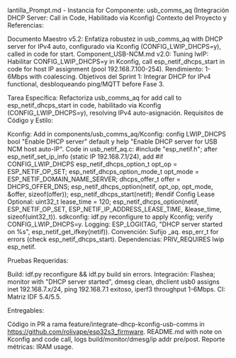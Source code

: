 lantilla_Prompt.md - Instancia for Componente: usb_comms_aq (Integración DHCP Server: Call in Code, Habilitado via Kconfig)
Contexto del Proyecto y Referencias:

Documento Maestro v5.2: Enfatiza robustez in usb_comms_aq with DHCP server for IPv4 auto, configurado via Kconfig (CONFIG_LWIP_DHCPS=y), called in code for start.
Component_USB-NCM.md v2.0: Tuning lwIP: Habilitar CONFIG_LWIP_DHCPS=y in Kconfig, call esp_netif_dhcps_start in code for host IP assignment (pool 192.168.7.100-254). Rendimiento: 1-6Mbps with coalescing.
Objetivos del Sprint 1: Integrar DHCP for IPv4 functional, desbloqueando ping/MQTT before Fase 3.

Tarea Específica:
Refactoriza usb_comms_aq for add call to esp_netif_dhcps_start in code, habilitado via Kconfig (CONFIG_LWIP_DHCPS=y), resolving IPv4 auto-asignación.
Requisitos de Código y Estilo:

Kconfig: Add in components/usb_comms_aq/Kconfig: config LWIP_DHCPS bool "Enable DHCP server" default y help "Enable DHCP server for USB NCM host auto-IP".
Code in usb_netif_aq.c: #include "esp_netif.h"; after esp_netif_set_ip_info (static IP 192.168.7.1/24), add #if CONFIG_LWIP_DHCPS esp_netif_dhcps_option_t opt_op = ESP_NETIF_OP_SET; esp_netif_dhcps_option_mode_t opt_mode = ESP_NETIF_DOMAIN_NAME_SERVER; dhcps_offer_t offer = DHCPS_OFFER_DNS; esp_netif_dhcps_option(netif, opt_op, opt_mode, &offer, sizeof(offer)); esp_netif_dhcps_start(netif); #endif
Config Lease Optional: uint32_t lease_time = 120; esp_netif_dhcps_option(netif, ESP_NETIF_OP_SET, ESP_NETIF_IP_ADDRESS_LEASE_TIME, &lease_time, sizeof(uint32_t)).
sdkconfig: idf.py reconfigure to apply Kconfig; verify CONFIG_LWIP_DHCPS=y.
Logging: ESP_LOGI(TAG, "DHCP server started on %s", esp_netif_get_ifkey(netif)).
Convención: Sufijo _aq. esp_err_t for errors (check esp_netif_dhcps_start).
Dependencias: PRIV_REQUIRES lwip esp_netif.

Pruebas Requeridas:

Build: idf.py reconfigure && idf.py build sin errors.
Integración: Flashea; monitor with "DHCP server started", dmesg clean, dhclient usb0 assigns inet 192.168.7.x/24, ping 192.168.7.1 exitoso, iperf3 throughput 1-6Mbps.
CI: Matriz IDF 5.4/5.5.

Entregables:

Código in PR a rama feature/integrate-dhcp-kconfig-usb-comms in https://github.com/rolivape/esp32s3_firmware.
README.md with note on Kconfig and code call, logs build/monitor/dmesg/ip addr pre/post.
Reporte métricas: IRAM usage.